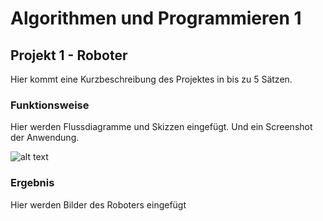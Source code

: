# Algorithmen und Programmieren 1

## Projekt 1 - Roboter

Hier kommt eine Kurzbeschreibung des Projektes in bis zu 5 Sätzen.

### Funktionsweise

Hier werden Flussdiagramme und Skizzen eingefügt. Und ein Screenshot der Anwendung.

![alt text](https://github.com/brinoausrino/FHD-MID18_Programmierung-1/tree/master/01%20-%20Einf%C3%BChrung/bilder/diagram.png "ein Flussdiagramm")

### Ergebnis

Hier werden Bilder des Roboters eingefügt
